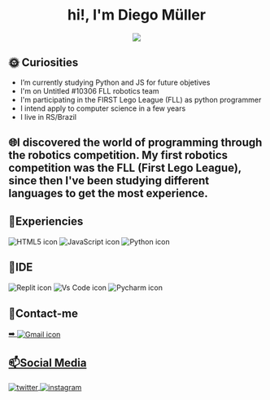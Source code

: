 <h1 align="center">hi!, I'm Diego Müller</h1>

  <p align="center">
<img align="center" src="https://c.tenor.com/6G_F9SqoQhcAAAAC/jujutsu-kaisen.gif"/>
</p>

## 🌞&nbsp;Curiosities
 
<ul>
 <li> I’m currently studying Python and JS for future objetives  </li>
 <li> I'm on Untitled #10306 FLL robotics team </li>
 <li> I'm participating in the FIRST Lego League (FLL) as python programmer </li>
 <li> I intend  apply to computer science in a few years </li>
 <li> I live in RS/Brazil </li>
 </ul>

## &#127760;I discovered the world of programming through the robotics competition. My first robotics competition was the FLL (First Lego League), since then I've been studying different languages ​​to get the most experience.

 ## &#127775;Experiencies
  <p align="left">
  <img align="center" src="https://img.shields.io/badge/HTML5-E34F26?style=for-the-badge&logo=html5&logoColor=black" alt="HTML5 icon" />
  <img align="center" src="https://img.shields.io/badge/JavaScript-F7DF1E?style=for-the-badge&logo=javascript&logoColor=black" alt="JavaScript icon" />
     <img align="center" src="https://img.shields.io/badge/Python-3776AB?style=for-the-badge&logo=python&logoColor=black" alt="Python icon" />
 </p>

## &#127776;IDE
  <p align="left">
 <img align="center" src="https://img.shields.io/badge/replit-667881?style=for-the-badge&logo=replit&logoColor=white" alt="Replit icon" />
 <img align="center" src="https://img.shields.io/badge/Visual_Studio_Code-0078D4?style=for-the-badge&logo=visual%20studio%20code&logoColor=white" alt="Vs Code icon" />
 <img align="center" src="https://img.shields.io/badge/PyCharm-000000.svg?&style=for-the-badge&logo=PyCharm&logoColor=white" alt="Pycharm icon" />

  ## &#128194;Contact-me
   <p align="left">
  <a href="https://mail.google.com/mail/u/1/?zx=qvbnkmq0w4ln#inbox" target="_blank">
  ➡️ <img align="center" src="https://img.shields.io/badge/Stryxznlol1@gmail.com-D14836?style=for-the-badge&logo=gmail&logoColor=white" alt="Gmail icon" />
</p>

## &#128235;Social Media
  <p align="left">
  <a href="https://twitter.com/Muller1025" target="_blank">
   <img align="center" src="https://img.shields.io/badge/Muller1025-1DA1F2?style=for-the-badge&logo=twitter&logoColor=white" alt="twitter"/>  
  </a>
 
  <a href="https://www.instagram.com/diegomullxr/" target="_blank">
   <img align="center" src="https://img.shields.io/badge/diegomullxr-E4405F?style=for-the-badge&logo=instagram&logoColor=white" alt="instagram"/>  
  </a>
 </p>
